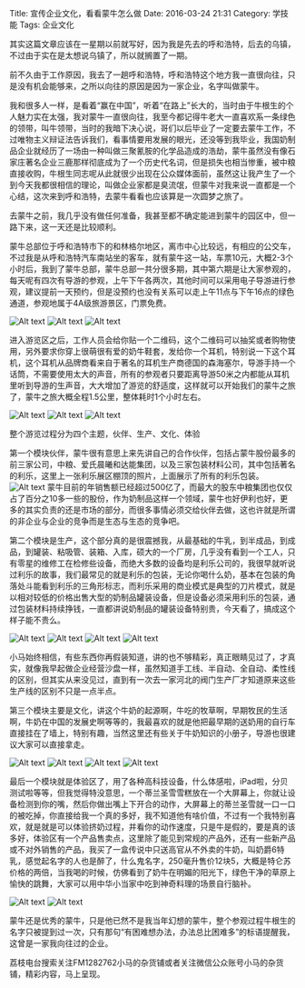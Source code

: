 Title: 宣传企业文化，看看蒙牛怎么做
Date: 2016-03-24 21:31
Category: 学技能
Tags: 企业文化

其实这篇文章应该在一星期以前就写好，因为我是先去的呼和浩特，后去的乌镇，不过由于实在是太想说乌镇了，所以就搁置了一期。

前不久由于工作原因，我去了一趟呼和浩特，呼和浩特这个地方我一直很向往，只是没有机会能够来，之所以向往的原因是因为一家企业，名字叫做蒙牛。

我和很多人一样，是看着“赢在中国”，听着“在路上”长大的，当时由于牛根生的个人魅力实在太强，我对蒙牛一直很向往，我至今都记得牛老大一直喜欢系一条绿色的领带，叫牛领带，当时的我暗下决心说，哥们以后毕业了一定要去蒙牛工作，不过唯物主义辩证法告诉我们，看事情要用发展的眼光，还没等到我毕业，我国奶制品企业就经历了一场由一种叫做三聚氰胺的化学品造成的浩劫，蒙牛虽然没有像石家庄著名企业三鹿那样彻底成为了一个历史代名词，但是损失也相当惨重，被中粮直接收购，牛根生同志呢从此就很少出现在公众媒体面前，虽然这让我产生了一个到今天我都很相信的理论，叫做企业家都是臭流氓，但蒙牛对我来说一直都是一个心结，这次来到呼和浩特，去蒙牛看看也应该算是一次圆梦之旅了。

去蒙牛之前，我几乎没有做任何准备，我甚至都不确定能进到蒙牛的园区中，但一路下来，这一天还是比较顺利。

蒙牛总部位于呼和浩特市下的和林格尔地区，离市中心比较远，有相应的公交车，不过我是从呼和浩特汽车南站坐的客车，就有蒙牛这一站，车票10元，大概2-3个小时后，我到了蒙牛总部，蒙牛总部一共分很多期，其中第六期是让大家参观的，每天呢有四次有导游的参观，上午下午各两次，其他时间可以采用电子导游进行参观，建议提前一天预约，但是没预约也没有关系可以走上午11点与下午16点的绿色通道，参观地属于4A级旅游景区，门票免费。

![Alt text](/images/IMG_3715.jpg)
![Alt text](/images/IMG_3717.jpg)
![Alt text](/images/IMG_3646.jpg)

进入游览区之后，工作人员会给你贴一个二维码，这个二维码可以抽奖或者购物使用，另外要求你穿上很萌很有爱的奶牛鞋套，发给你一个耳机，特别说一下这个耳机，这个耳机从品牌商看来自于著名的耳机生产商德国的森海塞尔，导游手持一个话筒，不需要使用太大的声音，所有的参观者只要距离导游50米之内都能从耳机里听到导游的生声音，大大增加了游览的舒适度，这样就可以开始我们的蒙牛之旅了，蒙牛之旅大概全程1.5公里，整体耗时1个小时左右。

![Alt text](/images/IMG_3647.jpg)
![Alt text](/images/IMG_3651.jpg)
![Alt text](/images/IMG_3660.jpg)

整个游览过程分为四个主题，伙伴、生产、文化、体验

第一个模块伙伴，蒙牛很有意思上来先讲自己的合作伙伴，包括占蒙牛股份最多的前三家公司，中粮、爱氏晨曦和达能集团，以及三家包装材料公司，其中包括著名的利乐，这里上一张利乐展区棚顶的照片，上面展示了所有的利乐包装。
![Alt text](/images/IMG_3683.jpg)
蒙牛目前的年销售额已经超过500亿了，而最大的股东中粮集团也仅仅占了百分之10多一些的股份，作为奶制品这样一个领域，蒙牛也好伊利也好，更多的其实负责的还是市场的部分，而很多事情必须交给伙伴去做，这也许就是所谓的非企业与企业的竞争而是生态与生态的竞争吧。

第二个模块是生产，这个部分真的是很震撼我，从最基础的牛乳，到半成品，到成品，到罐装、粘吸管、装箱、入库，硕大的一个厂房，几乎没有看到一个工人，只有零星的维修工在检修些设备，而绝大多数的设备均是利乐公司的，我很早就听说过利乐的故事，我们最常见的就是利乐的包装，无论你喝什么奶，基本在包装的角落处斗能看到利乐的三角形标志，而利乐采用的商业模式是典型的刀片模式，就是以相对较低的价格出售大型的奶制品罐装设备，但是设备必须采用利乐的包装，通过包装材料持续挣钱，一直都讲说奶制品的罐装设备特别贵，今天看了，搞成这个样子能不贵么。

![Alt text](/images/IMG_3673.jpg)
![Alt text](/images/IMG_3690.jpg)
![Alt text](/images/IMG_3691.jpg)
![Alt text](/images/IMG_3696.jpg)

小马始终相信，有些东西你再假装知道，讲的也不够精彩，真正眼睛见过了，才真实，就像我早起做企业经营沙盘一样，虽然知道手工线、半自动、全自动、柔性线的区别，但其实从来没见过，直到有一次去一家河北的阀门生产厂才知道原来这些生产线的区别不只是一点半点。

第三个模块主要是文化，讲这个牛奶的起源啊，牛吃的牧草啊，早期牧民的生活啊，牛奶在中国的发展史啊等等的，我最喜欢的就是他把最早期的送奶用的自行车直接挂在了墙上，特别有趣，当然这里还有些关于牛奶知识的小册子，导游也很建议大家可以直接拿走。

![Alt text](/images/IMG_3700.jpg)
![Alt text](/images/IMG_3703.jpg)
![Alt text](/images/IMG_3704.jpg)
![Alt text](/images/IMG_3707.jpg)

最后一个模块就是体验区了，用了各种高科技设备，什么体感啦，iPad啦，分贝测试啦等等，但我觉得特没意思，一个蒂兰圣雪雪糕放在一个大屏幕上，你就让设备检测到你的嘴，然后你做出嘴上下开合的动作，大屏幕上的蒂兰圣雪就一口一口的被吃掉，你直接给我一个真的多好，我不知道他有啥价值，不过有一个我特别喜欢，就是就是可以体验挤奶过程，并看你的动作速度，只是牛是假的，要是真的该多好，体验区有一个产品售卖点，这里除了能见到常规的产品外，还有一些新产品或不对外销售的产品，我买了一盒传说中只送高官从不外卖的牛奶，叫奶爵6特乳，感觉起名字的人也是醉了，什么鬼名字，250毫升售价12块5，大概是特仑苏价格的两倍，当我喝的时候，仿佛看到了奶牛在明媚的阳光下，绿色干净的草原上愉快的跳舞，大家可以用中华小当家中吃到神奇料理的场景自行脑补。

![Alt text](/images/IMG_3714.jpg)
![Alt text](/images/IMG_3727.jpg)

蒙牛还是优秀的蒙牛，只是他已然不是我当年幻想的蒙牛，整个参观过程牛根生的名字只被提到过一次，只有那句“有困难想办法，办法总比困难多”的标语提醒我，这曾是一家我向往过的企业。

荔枝电台搜索关注FM1282762小马的杂货铺或者关注微信公众账号小马的杂货铺，精彩内容，马上呈现。

